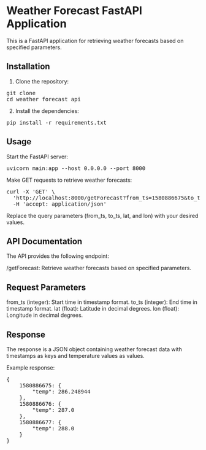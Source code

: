 # Weather Forecast FastAPI Application

This is a FastAPI application for retrieving weather forecasts based on specified parameters.

## Installation

1. Clone the repository:

<pre lang="bash">git clone <repository_url>
cd weather_forecast_api</pre>

2. Install the dependencies:

<pre lang="bash">pip install -r requirements.txt</pre>

## Usage
Start the FastAPI server:

<pre lang="bash">uvicorn main:app --host 0.0.0.0 --port 8000</pre>

Make GET requests to retrieve weather forecasts:

<pre lang="bash">
curl -X 'GET' \
  'http://localhost:8000/getForecast?from_ts=1580886675&to_ts=1580886680&lat=37.7749&lon=-122.4194' \
  -H 'accept: application/json' </pre>

Replace the query parameters (from_ts, to_ts, lat, and lon) with your desired values.


## API Documentation
The API provides the following endpoint:

/getForecast: Retrieve weather forecasts based on specified parameters.
## Request Parameters
from_ts (integer): Start time in timestamp format.
to_ts (integer): End time in timestamp format.
lat (float): Latitude in decimal degrees.
lon (float): Longitude in decimal degrees.
## Response
The response is a JSON object containing weather forecast data with timestamps as keys and temperature values as values.

Example response:

<pre lang="bash">
{
    1580886675: {
        "temp": 286.248944
    },
    1580886676: {
        "temp": 287.0
    },
    1580886677: {
        "temp": 288.0
    }
}
</pre>